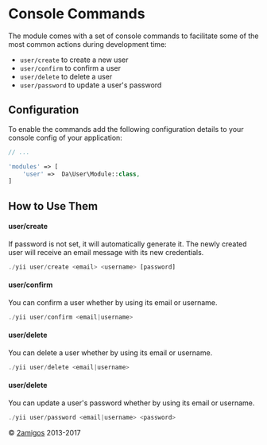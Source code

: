 Console Commands
================

The module comes with a set of console commands to facilitate some of the  most common actions during development time: 

- `user/create` to create a new user
- `user/confirm` to confirm a user
- `user/delete` to delete a user 
- `user/password` to update a user's password


Configuration
-------------

To enable the commands add the following configuration details to your console config of your application: 

```php
// ... 

'modules' => [
    'user' =>  Da\User\Module::class,
]
```

How to Use Them
---------------

#### user/create

If password is not set, it will automatically generate it. The newly created user will receive an email message with its 
new credentials. 

```php 
./yii user/create <email> <username> [password]
```

#### user/confirm 

You can confirm a user whether by using its email or username.

```php 
./yii user/confirm <email|username>
```

#### user/delete 

You can delete a user whether by using its email or username.

```php 
./yii user/delete <email|username>
```

#### user/delete 

You can update a user's password whether by using its email or username.

```php 
./yii user/password <email|username> <password>
```


© [2amigos](http://www.2amigos.us/) 2013-2017

